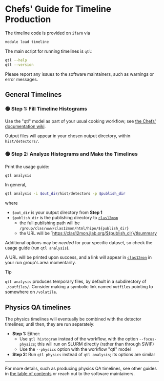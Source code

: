 # Chefs' Guide for Timeline Production

The timeline code is provided on `ifarm` via
```bash
module load timeline
```
The main script for running timelines is `qtl`:
```bash
qtl --help
qtl --version
```

Please report any issues to the software maintainers, such as warnings or error messages.

## General Timelines

### :green_circle: Step 1: Fill Timeline Histograms

Use the "qtl" model as part of your usual cooking workflow; see [the Chefs' documentation wiki](https://clasweb.jlab.org/wiki/index.php/CLAS12_Chef_Documentation).

Output files will appear in your chosen output directory, within `hist/detectors/`.

### :green_circle: Step 2: Analyze Histograms and Make the Timelines

Print the usage guide:
```bash
qtl analysis
```
In general,
```bash
qtl analysis -i $out_dir/hist/detectors -p $publish_dir
```
where
- `$out_dir` is your output directory from **Step 1**
- `$publish_dir` is the publishing directory to [`clas12mon`](https://clas12mon.jlab.org/)
  - the full publishing path will be `/group/clas/www/clas12mon/html/hipo/${publish_dir}`
  - the URL will be `https://clas12mon.jlab.org/${publish_dir}/tlsummary

Additional options may be _needed_ for your specific dataset, so check the usage guide (run `qtl analysis`).

A URL will be printed upon success, and a link will appear in [`clas12mon`](https://clas12mon.jlab.org/) in your run group's area momentarily.

> [!TIP]
> `qtl analysis` produces temporary files, by default in a subdirectory of `./outfiles/`. Consider making a symbolic link named `outfiles` pointing to somewhere on `/volatile`.

## Physics QA timelines

The physics timelines will eventually be combined with the detector timelines; until then, they are run separately:

- **Step 1:** Either:
  - Use `qtl histogram` instead of the workflow, with the option `--focus-physics`; this will run on SLURM directly (rather than through SWIF)
  - Use the `--physics` option with the workflow "qtl" model
- **Step 2:** Run `qtl physics` instead of `qtl analysis`; its options are similar

---

For more details, such as producing physics QA timelines, see other guides in
[the table of contents](/README.md) or reach out to the software maintainers.
